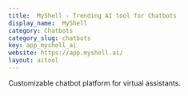 ```yaml
---
title:  MyShell - Trending AI tool for Chatbots
display_name:  MyShell
category: Chatbots
category_slug: chatbots
key: app_myshell_ai
website: https://app.myshell.ai/
layout: aitool
---
```


Customizable chatbot platform for virtual assistants.
